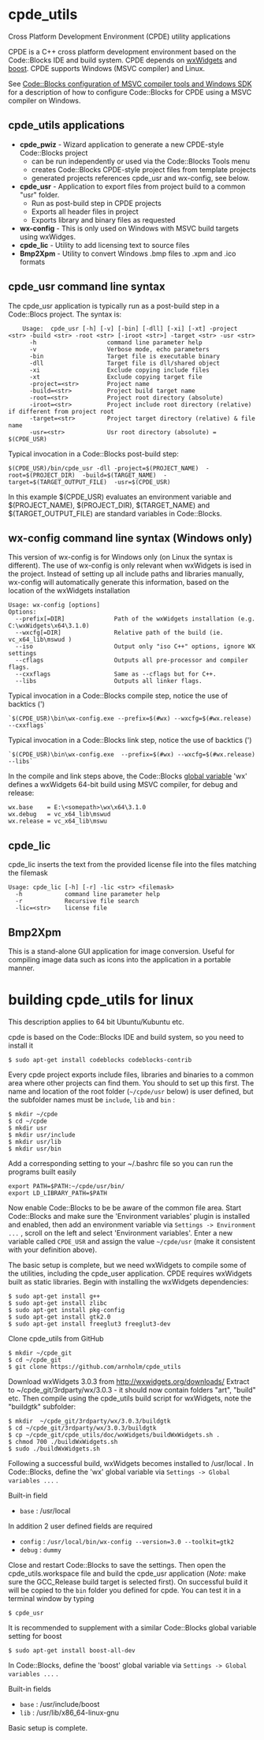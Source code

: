 # cpde_utils
Cross Platform Development Environment (CPDE) utility applications

CPDE is a C++ cross platform development environment based on the Code::Blocks IDE and build system. CPDE  depends on [wxWidgets](https://www.wxwidgets.org/) and [boost](http://www.boost.org/). CPDE supports Windows (MSVC compiler) and Linux. 

See [Code::Blocks configuration of MSVC compiler tools and Windows SDK](doc/toolchain/CodeBlocks_MSVC_setup.pdf) for a description of how to configure Code::Blocks for CPDE using a MSVC compiler on Windows.

## cpde_utils applications
* **cpde_pwiz** - Wizard application to generate a new CPDE-style Code::Blocks project 
  * can be run independently or used via the Code::Blocks Tools menu
  * creates Code::Blocks CPDE-style project files from template projects 
  * generated projects references cpde_usr and wx-config, see below.
* **cpde_usr** - Application to export files from project build to a common "usr" folder. 
  * Run as post-build step in CPDE projects
  * Exports all header files in project
  * Exports library and binary files as requested
* **wx-config** - This is only used on Windows with MSVC build targets using wxWidges. 
* **cpde_lic** - Utility to add licensing text to source files
* **Bmp2Xpm** - Utility to convert Windows .bmp files to .xpm and .ico formats

## cpde_usr command line syntax
The cpde_usr application is typically run as a post-build step in a Code::Blocs project. The syntax is:

	    Usage:  cpde_usr [-h] [-v] [-bin] [-dll] [-xi] [-xt] -project <str> -build <str> -root <str> [-iroot <str>] -target <str> -usr <str>
	      -h                    command line parameter help
	      -v                    Verbose mode, echo parameters
	      -bin                  Target file is executable binary
	      -dll                  Target file is dll/shared object
	      -xi                   Exclude copying include files
	      -xt                   Exclude copying target file
	      -project=<str>        Project name
	      -build=<str>          Project build target name
	      -root=<str>           Project root directory (absolute)
	      -iroot=<str>          Project include root directory (relative) if different from project root
	      -target=<str>         Project target directory (relative) & file name
	      -usr=<str>            Usr root directory (absolute) = $(CPDE_USR)    

Typical invocation in a Code::Blocks post-build step:

    $(CPDE_USR)/bin/cpde_usr -dll -project=$(PROJECT_NAME)  -root=$(PROJECT_DIR)  -build=$(TARGET_NAME)  -target=$(TARGET_OUTPUT_FILE)  -usr=$(CPDE_USR)
    
In this example $(CPDE_USR) evaluates an environment variable and $(PROJECT_NAME), $(PROJECT_DIR), $(TARGET_NAME) and $(TARGET_OUTPUT_FILE) are standard variables in Code::Blocks.

## wx-config command line syntax (Windows only)
This version of wx-config is for Windows only (on Linux the syntax is different). The use of wx-config is only relevant when wxWidgets is ised in the project. Instead of setting up all include paths and libraries manually, wx-config will automatically generate this information, based on the location of the wxWidgets installation

    Usage: wx-config [options]
    Options:
      --prefix[=DIR]              Path of the wxWidgets installation (e.g. C:\wxWidgets\x64\3.1.0)
      --wxcfg[=DIR]               Relative path of the build (ie. vc_x64_lib\mswud )
      --iso                       Output only "iso C++" options, ignore WX settings
      --cflags                    Outputs all pre-processor and compiler flags.
      --cxxflags                  Same as --cflags but for C++.
      --libs                      Outputs all linker flags.

Typical invocation in a Code::Blocks compile step, notice the use of backtics (') 

    `$(CPDE_USR)\bin\wx-config.exe --prefix=$(#wx) --wxcfg=$(#wx.release) --cxxflags`
    
Typical invocation in a Code::Blocks link step, notice the use of backtics (')   

    `$(CPDE_USR)\bin\wx-config.exe  --prefix=$(#wx) --wxcfg=$(#wx.release) --libs`
    
In the compile and link steps above, the Code::Blocks [global variable](http://wiki.codeblocks.org/index.php/Global_compiler_variables) 'wx' defines a wxWidgets 64-bit build using MSVC compiler, for debug and release:

    wx.base    = E:\<somepath>\wx\x64\3.1.0
    wx.debug   = vc_x64_lib\mswud
    wx.release = vc_x64_lib\mswu
    
    
## cpde_lic
cpde_lic inserts the text from the provided license file into the files matching the filemask

    Usage: cpde_lic [-h] [-r] -lic <str> <filemask>
      -h            command line parameter help
      -r            Recursive file search
      -lic=<str>    license file    

    
## Bmp2Xpm 
This is a stand-alone GUI application for image conversion. Useful for compiling image data such as icons into the application in a portable manner.


# building cpde_utils for linux
This description applies to 64 bit Ubuntu/Kubuntu etc. 

cpde is based on the Code::Blocks IDE and build system, so you need to install it
    
    $ sudo apt-get install codeblocks codeblocks-contrib
    
Every cpde project exports include files, libraries and binaries to a common area where other projects can find them. You should to set up this first. The name and location of the root folder (`~/cpde/usr` below) is user defined, but the subfolder names must be `include`,  `lib` and `bin` :

    $ mkdir ~/cpde
    $ cd ~/cpde
    $ mkdir usr
    $ mkdir usr/include
    $ mkdir usr/lib
    $ mkdir usr/bin

Add a corresponding setting to your ~/.bashrc file so you can run the programs built easily

    export PATH=$PATH:~/cpde/usr/bin/
    export LD_LIBRARY_PATH=$PATH
    
Now enable Code::Blocks to be be aware of the common file area. Start Code::Blocks and make sure the 'Environment variables' plugin is installed and enabled, then add an environment variable via `Settings -> Environment ...` , scroll on the left and select 'Environment variables'. Enter a new variable called `CPDE_USR` and assign the value  `~/cpde/usr` (make it consistent with your definition above). 

The basic setup is complete, but we need wxWidgets to compile some of the utilities, including the cpde_user application. CPDE requires wxWidgets built as static libraries. Begin with installing the wxWidgets dependencies:

    $ sudo apt-get install g++
    $ sudo apt-get install zlibc
    $ sudo apt-get install pkg-config
    $ sudo apt-get install gtk2.0
    $ sudo apt-get install freeglut3 freeglut3-dev
    
Clone cpde_utils from GitHub
    
    $ mkdir ~/cpde_git
    $ cd ~/cpde_git
    $ git clone https://github.com/arnholm/cpde_utils
     
Download wxWidgets 3.0.3 from http://wxwidgets.org/downloads/ 
Extract to ~/cpde_git/3rdparty/wx/3.0.3  - it should now contain folders "art", "build" etc. 
Then compile using the cpde_utils build script for wxWidgets, note the "buildgtk" subfolder:

    $ mkdir  ~/cpde_git/3rdparty/wx/3.0.3/buildgtk
    $ cd ~/cpde_git/3rdparty/wx/3.0.3/buildgtk
    $ cp ~/cpde_git/cpde_utils/doc/wxWidgets/buildWxWidgets.sh .
    $ chmod 700 ./buildWxWidgets.sh 
    $ sudo ./buildWxWidgets.sh 

Following a successful build, wxWidgets becomes installed to /usr/local . In Code::Blocks, define the 'wx' global variable via `Settings -> Global variables ...` . 

Built-in field 
* `base` : /usr/local

In addition 2 user defined fields are required
* `config` : `/usr/local/bin/wx-config --version=3.0 --toolkit=gtk2`  
* `debug` : `dummy`
    
Close and restart Code::Blocks to save the settings. Then open the cpde_utils.workspace file and build the cpde_usr application (*Note:* make sure the GCC_Release build target is selected first). On successful build it will be copied to the `bin` folder you defined for cpde. You can test it in a terminal window by typing

    $ cpde_usr

It is recommended to supplement with a similar Code::Blocks global variable setting for boost

    $ sudo apt-get install boost-all-dev
    
In Code::Blocks, define the 'boost' global variable via `Settings -> Global variables ...` . 

Built-in fields 
* `base` : /usr/include/boost 
* `lib` : /usr/lib/x86_64-linux-gnu

Basic setup is complete.
